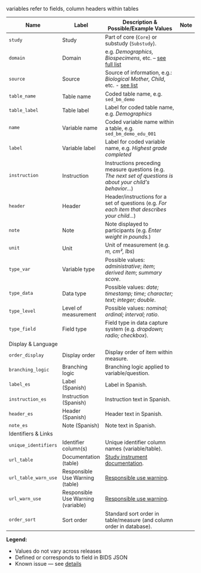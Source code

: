 variables refer to fields, column headers within tables


<table class="compact-table" style="font-size: 14px;">
<thead>
<tr>
  <th style="width: 15%;">Name</th>
  <th style="width: 20%;">Label</th>
  <th>Description & Possible/Example Values</th>
  <th style="width: 3%; text-align:center;">Note</th>
</tr>
</thead>
<tbody>
<!-- CORE METADATA -->
<tr>
  <td><code>study</code></td>
  <td>Study</td>
  <td style="word-wrap: break-word; white-space: normal;">Part of core (<code>Core</code>) or substudy (<code>Substudy</code>).</td>
  <td></td>
</tr>
<tr>
  <td><code>domain</code></td>
  <td>Domain</td>
  <td style="word-wrap: break-word; white-space: normal;">e.g. <i>Demographics, Biospecimens</i>, etc. – <a href="#domain-source-values">see full list</a></td>
  <td></td>
</tr>
<tr>
  <td><code>source</code></td>
  <td>Source</td>
  <td style="word-wrap: break-word; white-space: normal;">Source of information, e.g.: <i>Biological Mother, Child</i>, etc. - <a href="#domain-source-values">see list</a></td>
  <td></td>
</tr>
<!-- TABLE STRUCTURE -->
<tr>
  <td><code>table_name</code></td>
  <td>Table name</td>
  <td style="word-wrap: break-word; white-space: normal;">Coded table name, e.g. <code>sed_bm_demo</code></td>
  <td style="text-align:center;"><i class="fa-solid fa-lock"></i></td>
</tr>
<tr>
  <td><code>table_label</code></td>
  <td>Table label</td>
  <td style="word-wrap: break-word; white-space: normal;">Label for coded table name, e.g. <i>Demographics</i></td>
  <td style="text-align:center;"><i class="bi bi-filetype-json"></i></td>
</tr>

<!-- VARIABLE METADATA -->
<tr>
  <td><code>name</code></td>
  <td>Variable name</td>
  <td style="word-wrap: break-word; white-space: normal;">Coded variable name within a table, e.g. <code>sed_bm_demo_edu_001</code></td>
  <td style="text-align:center;"><i class="fa-solid fa-lock"></i></td>
</tr>
<tr>
  <td><code>label</code></td>
  <td>Variable label</td>
  <td style="word-wrap: break-word; white-space: normal;">Label for coded variable name, e.g. <i>Highest grade completed</i></td>
  <td style="text-align:center;"><i class="bi bi-filetype-json"></i></td>
</tr>
<tr>
  <td><code>instruction</code></td>
  <td>Instruction</td>
  <td style="word-wrap: break-word; white-space: normal;">Instructions preceding measure questions (e.g. <i>The next set of questions is about your child's behavior...</i>)</td>
  <td style="text-align:center;"><i class="fas fa-exclamation-triangle" style="color:orange;"></i></td>
</tr>
<tr>
  <td><code>header</code></td>
  <td>Header</td>
  <td style="word-wrap: break-word; white-space: normal;">Header/instructions for a set of questions (e.g. <i>For each item that describes your child...</i>)</td>
  <td></td>
</tr>
<tr>
  <td><code>note</code></td>
  <td>Note</td>
  <td style="word-wrap: break-word; white-space: normal;">Note displayed to participants (e.g. <i>Enter weight in pounds.</i>)</td>
  <td></td>
</tr>
<tr>
  <td><code>unit</code></td>
  <td>Unit</td>
  <td style="word-wrap: break-word; white-space: normal;">Unit of measurement (e.g. <i>m, cm², lbs</i>)</td>
  <td style="text-align:center;"><i class="bi bi-filetype-json"></i></td>
</tr>

<!-- VARIABLE TYPES -->
<tr>
  <td><code>type_var</code></td>
  <td>Variable type</td>
  <td style="word-wrap: break-word; white-space: normal;">Possible values: <i>administrative</i>; <i>item</i>; <i>derived item</i>; <i>summary score</i>.</td>
  <td style="text-align:center;"><i class="bi bi-filetype-json"></i></td>
</tr>
<tr>
  <td><code>type_data</code></td>
  <td>Data type</td>
  <td style="word-wrap: break-word; white-space: normal;">Possible values: <i>date; timestamp; time; character; text; integer; double</i>.</td>
  <td style="text-align:center;"><i class="fa-solid fa-lock"></i></td>
</tr>
<tr>
  <td><code>type_level</code></td>
  <td style="word-wrap: break-word; white-space: normal;">Level of measurement</td>
  <td style="word-wrap: break-word; white-space: normal;">Possible values: <i>nominal; ordinal; interval; ratio</i>.</td>
  <td></td>
</tr>
<tr>
  <td><code>type_field</code></td>
  <td>Field type</td>
  <td style="word-wrap: break-word; white-space: normal;">Field type in data capture system (e.g. <i>dropdown; radio; checkbox</i>).</td>
  <td></td>
</tr>

<!-- DISPLAY PROPERTIES -->
<tr class="group-header"><td colspan="4">Display & Language</td></tr>
<tr>
  <td><code>order_display</code></td>
  <td>Display order</td>
  <td style="word-wrap: break-word; white-space: normal;">Display order of item within measure.</td>
  <td></td>
</tr>
<tr>
  <td><code>branching_logic</code></td>
  <td>Branching logic</td>
  <td style="word-wrap: break-word; white-space: normal;">Branching logic applied to variable/question.</td>
  <td></td>
</tr>
<tr>
  <td><code>label_es</code></td>
  <td>Label (Spanish)</td>
  <td>Label in Spanish.</td>
  <td></td>
</tr>
<tr>
  <td><code>instruction_es</code></td>
  <td>Instruction (Spanish)</td>
  <td style="word-wrap: break-word; white-space: normal;">Instruction text in Spanish.</td>
  <td></td>
</tr>
<tr>
  <td><code>header_es</code></td>
  <td>Header (Spanish)</td>
  <td>Header text in Spanish.</td>
  <td></td>
</tr>
<tr>
  <td><code>note_es</code></td>
  <td>Note (Spanish)</td>
  <td>Note text in Spanish.</td>
  <td></td>
</tr>

<!-- IDENTIFIERS & LINKS -->
<tr class="group-header"><td colspan="4">Identifiers & Links</td></tr>
<tr>
  <td><code>unique_identifiers</code></td>
  <td>Identifier column(s)</td>
  <td style="word-wrap: break-word; white-space: normal;">Unique identifier column names (variable/table).</td>
  <td style="text-align:center;"><i class="fa-solid fa-lock"></i></td>
</tr>
<tr>
  <td><code>url_table</code></td>
  <td>Documentation (table)</td>
  <td style="word-wrap: break-word; white-space: normal;"><a href="../../instruments" target="_blank">Study instrument documentation</a>.</td>
  <td></td>
</tr>
<tr>
  <td><code>url_table_warn_use</code></td>
  <td>Responsible Use Warning (table)</td>
  <td style="word-wrap: break-word; white-space: normal;"><a href="../resp_data_use/#warnings" target="_blank">Responsible use warning</a>.</td>
  <td></td>
</tr>
<tr>
  <td><code>url_warn_use</code></td>
  <td>Responsible Use Warning (variable)</td>
  <td style="word-wrap: break-word; white-space: normal;"><a href="../resp_data_use/#warnings" target="_blank">Responsible use warning</a>.</td>
  <td></td>
</tr>
<tr>
  <td><code>order_sort</code></td>
  <td>Sort order</td>
  <td style="word-wrap: break-word; white-space: normal;">Standard sort order in table/measure (and column order in database).</td>
  <td></td>
</tr>
</tbody>
</table>

<!-- LEGEND -->
<div class="table-legend">
  <p><strong>Legend:</strong></p>
  <ul>
    <li><i class="fa-solid fa-lock"></i> Values do not vary across releases</li>
    <li><i class="bi bi-filetype-json"></i> Defined or corresponds to field in BIDS JSON</li>
    <li><i class="fas fa-exclamation-triangle" style="color:orange;"></i> Known issue — see <a href="../../changelog/knownissues/#instruction-metadata-read-carefully">details</a></li>
  </ul>
</div>
